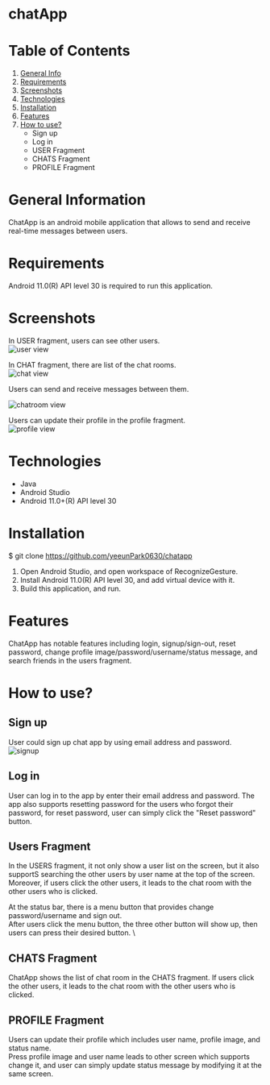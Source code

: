 # chatApp

#  Table of Contents
1. [General Info](#general-info)
2. [Requirements](#requirements)
3. [Screenshots](#screenshots)
4. [Technologies](#technologies)
5. [Installation](#installation)
6. [Features](#features) 
7. [How to use?](#how-to-use)
   * Sign up
   * Log in
   * USER Fragment
   * CHATS Fragment
   * PROFILE Fragment


# General Information

ChatApp is an android mobile application that allows to send and receive real-time messages between users.

# Requirements

Android 11.0(R) API level 30 is required to run this application.

# Screenshots

In USER fragment, users can see other users. \
![user view](ReadmeSource/Userlist.png)

In CHAT fragment, there are list of the chat rooms. \
![chat view](ReadmeSource/chatlist.png)

Users can send and receive messages between them. <br />

![chatroom view](ReadmeSource/chatroom.png)

Users can update their profile in the profile fragment. \
![profile view](ReadmeSource/profile.png)

# Technologies
* Java
* Android Studio
* Android 11.0+(R) API level 30

# Installation

$ git clone https://github.com/yeeunPark0630/chatapp

1. Open Android Studio, and open workspace of RecognizeGesture.
2. Install Android 11.0(R) API level 30, and add virtual device with it.
3. Build this application, and run.

# Features

ChatApp has notable features including login, signup/sign-out, reset password, change profile image/password/username/status message, and search friends in the users fragment.

# How to use?

## Sign up

User could sign up chat app by using email address and password. \
![signup](ReadmeSource/signup.png)

## Log in
User can log in to the app by enter their email address and password. The app also supports resetting password for the users who forgot their password, for reset password, user can simply click the "Reset password" button. <br />

## Users Fragment
In the USERS fragment, it not only show a user list on the screen, but it also supportS searching the other users by user name at the top of the screen.\
Moreover, if users click the other users, it leads to the chat room with the other users who is clicked. <br />

At the status bar, there is a menu button that provides change password/username and sign out. \
After users click the menu button, the three other button will show up, then users can press their desired button. \

## CHATS Fragment
ChatApp shows the list of chat room in the CHATS fragment.
If users click the other users, it leads to the chat room with the other users who is clicked. <br />

## PROFILE Fragment

Users can update their profile which includes user name, profile image, and status name. <br />
Press profile image and user name leads to other screen which supports change it, and user can simply update status message by modifying it at the same screen.
